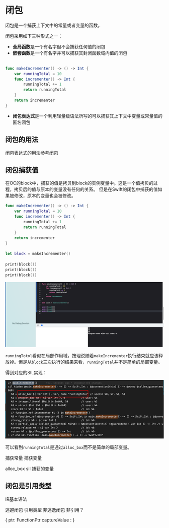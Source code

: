 # 闭包

闭包是一个捕获上下文中的常量或者变量的函数。

闭包采用如下三种形式之一：

- **全局函数**是一个有名字但不会捕获任何值的闭包
- **嵌套函数**是一个有名字并可以捕获其封闭函数域内值的闭包

```swift

func makeIncrementer() -> () -> Int {
    var runningTotal = 10
    func incrementer() -> Int {
        runningTotal += 1
        return runningTotal
    }
    return incrementer
}

```
- **闭包表达式**是一个利用轻量级语法所写的可以捕获其上下文中变量或常量值的匿名闭包

## 闭包的用法

闭包表达式的用法参考[闭包](https://github.com/ExistOrLive/DocumentForLearning/tree/master/%E5%BC%80%E5%8F%91%E8%AF%AD%E8%A8%80%E5%AD%A6%E4%B9%A0/Swift/7.%20%E9%97%AD%E5%8C%85)
## 闭包捕获值

在OC的block中，捕获的值是拷贝到block的实例变量中。这是一个值拷贝的过程，拷贝后的值与原本的变量没有任何的关系。
但是在Swift的闭包中捕获的值如果被修改，原本的变量也会被修改。

```swift
func makeIncrementer() -> () -> Int {
    var runningTotal = 10
    func incrementer() -> Int {
        runningTotal += 1
        return runningTotal
    }
    return incrementer
}

let block = makeIncrementer()

print(block())
print(block())
print(block())
```

![](https://github.com/existorlive/existorlivepic/raw/master/%E6%88%AA%E5%B1%8F2021-08-27%20%E4%B8%8A%E5%8D%8811.32.31.png)

`runningTotol`看似在局部作用域，按理说随着`makeIncrementer`执行结束就应该释放掉。但是从`block`三次执行的结果来看，`runningTotal`并不是简单的局部变量。

得到对应的SIL实现：

![](https://github.com/existorlive/existorlivepic/raw/master/%E6%88%AA%E5%B1%8F2021-08-27%20%E4%B8%8A%E5%8D%8811.52.08.png)

可以看到`runningTotal`是通过`alloc_box`而不是简单的局部变量。



捕获常量 捕获变量

alloc_box sil 捕获的变量

## 闭包是引用类型

IR基本语法

逃避闭包 引用类型
非逃逸闭包 非引用？

{
    ptr: FunctionPtr
    captureValue : 
}


